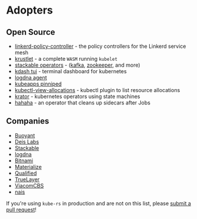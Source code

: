 <!--GENERATED FROM https://github.com/kube-rs/kube-rs/blob/master/ADOPTERS.md - CHANGES MUST BE MADE THERE -->
# Adopters

## Open Source

- [linkerd-policy-controller](https://github.com/linkerd/linkerd2/tree/main/policy-controller) - the policy controllers for the Linkerd service mesh
- [krustlet](https://github.com/krustlet/krustlet) - a complete `WASM` running `kubelet`
- [stackable operators](https://github.com/stackabletech) - ([kafka](https://github.com/stackabletech/kafka-operator), [zookeeper](https://github.com/stackabletech/zookeeper-operator), and more)
- [kdash tui](https://github.com/kdash-rs/kdash) - terminal dashboard for kubernetes
- [logdna agent](https://github.com/logdna/logdna-agent-v2)
- [kubeapps pinniped](https://github.com/kubeapps/kubeapps/tree/master/cmd/pinniped-proxy)
- [kubectl-view-allocations](https://github.com/davidB/kubectl-view-allocations) - kubectl plugin to list resource allocations
- [krator](https://github.com/krator-rs/krator) - kubernetes operators using state machines
- [hahaha](https://github.com/nais/hahaha) - an operator that cleans up sidecars after Jobs

## Companies

- [Buoyant](https://buoyant.io)
- [Deis Labs](https://deislabs.io)
- [Stackable](https://www.stackable.de)
- [logdna](https://www.logdna.com)
- [Bitnami](https://bitnami.com)
- [Materialize](http://materialize.com)
- [Qualified](https://www.qualified.io)
- [TrueLayer](https://truelayer.com)
- [ViacomCBS](https://viacomcbs.com)
- [nais](https://nais.io)

If you're using `kube-rs` in production and are not on this list, please [submit a pull request](https://github.com/kube-rs/kube-rs/edit/master/ADOPTERS.md)!
